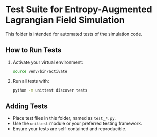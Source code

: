 # Test Suite for Entropy-Augmented Lagrangian Field Simulation

This folder is intended for automated tests of the simulation code.

## How to Run Tests

1. Activate your virtual environment:
   ```bash
   source venv/bin/activate
   ```
2. Run all tests with:
   ```bash
   python -m unittest discover tests
   ```

## Adding Tests
- Place test files in this folder, named as `test_*.py`.
- Use the `unittest` module or your preferred testing framework.
- Ensure your tests are self-contained and reproducible.
